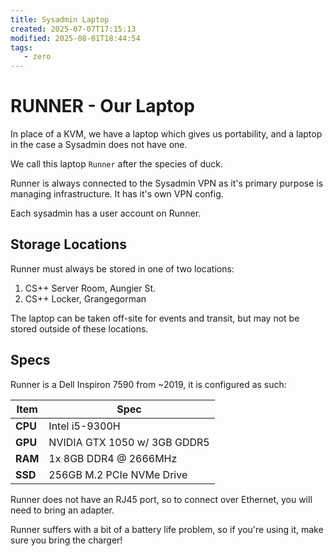 ```yaml
---
title: Sysadmin Laptop
created: 2025-07-07T17:15:13
modified: 2025-08-01T18:44:54
tags:
   - zero
---
```


# **RUNNER** - Our Laptop

In place of a KVM, we have a laptop which gives us portability, and a laptop in the case a Sysadmin does not have one.

We call this laptop `Runner` after the species of duck.

Runner is always connected to the Sysadmin VPN as it's primary purpose is managing infrastructure. It has it's own VPN config.

Each sysadmin has a user account on Runner.

## Storage Locations

Runner must always be stored in one of two locations:

1. CS++ Server Room, Aungier St.
2. CS++ Locker, Grangegorman

The laptop can be taken off-site for events and transit, but may not be stored outside of these locations.

## Specs

Runner is a Dell Inspiron 7590 from ~2019, it is configured as such:

| Item    | Spec                         |
| ------- | ---------------------------- |
| **CPU** | Intel i5-9300H               |
| **GPU** | NVIDIA GTX 1050 w/ 3GB GDDR5 |
| **RAM** | 1x 8GB DDR4 @ 2666MHz        |
| **SSD** | 256GB M.2 PCIe NVMe Drive    |

Runner does not have an RJ45 port, so to connect over Ethernet, you will need to bring an adapter.

Runner suffers with a bit of a battery life problem, so if you're using it, make sure you bring the charger!
